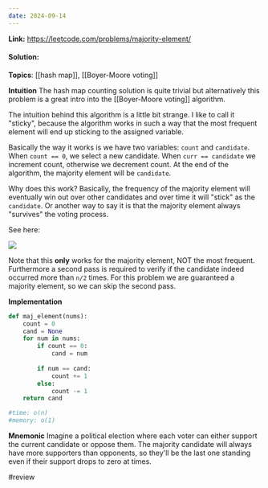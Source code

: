 ```yaml
---
date: 2024-09-14
---
```

**Link:** https://leetcode.com/problems/majority-element/
#### Solution:

**Topics**: [[hash map]], [[Boyer-Moore voting]]

**Intuition**
The hash map counting solution is quite trivial but alternatively this problem is a great intro into the [[Boyer-Moore voting]] algorithm. 

The intuition behind this algorithm is a little bit strange. I like to call it "sticky", because the algorithm works in such a way that the most frequent element will end up sticking to the assigned variable. 

Basically the way it works is we have two variables: `count` and `candidate`. When `count == 0`, we select a new candidate. When `curr == candidate` we increment count, otherwise we decrement count. At the end of the algorithm, the majority element will be  `candidate`. 

Why does this work? Basically, the frequency of the majority element will eventually win out over other candidates and over time it will "stick" as the `candidate`. Or another way to say it is that the majority element always "survives" the voting process. 

See here:

![](https://upload.wikimedia.org/wikipedia/commons/thumb/c/c7/Boyer-Moore_MJRTY.svg/300px-Boyer-Moore_MJRTY.svg.png)

Note that this **only** works for the majority element, NOT the most frequent. Furthermore a second pass is required to verify if the candidate indeed occurred more than `n/2` times. For this problem we are guaranteed a majority element, so we can skip the second pass. 

**Implementation**
```python
def maj_element(nums):
	count = 0
	cand = None
	for num in nums:
		if count == 0:
			cand = num
			
		if num == cand:
			count += 1
		else:
			count -= 1
	return cand

#time: o(n)
#memory: o(1)
```

**Mnemonic**
Imagine a political election where each voter can either support the current candidate or oppose them. The majority candidate will always have more supporters than opponents, so they'll be the last one standing even if their support drops to zero at times.

#review 



